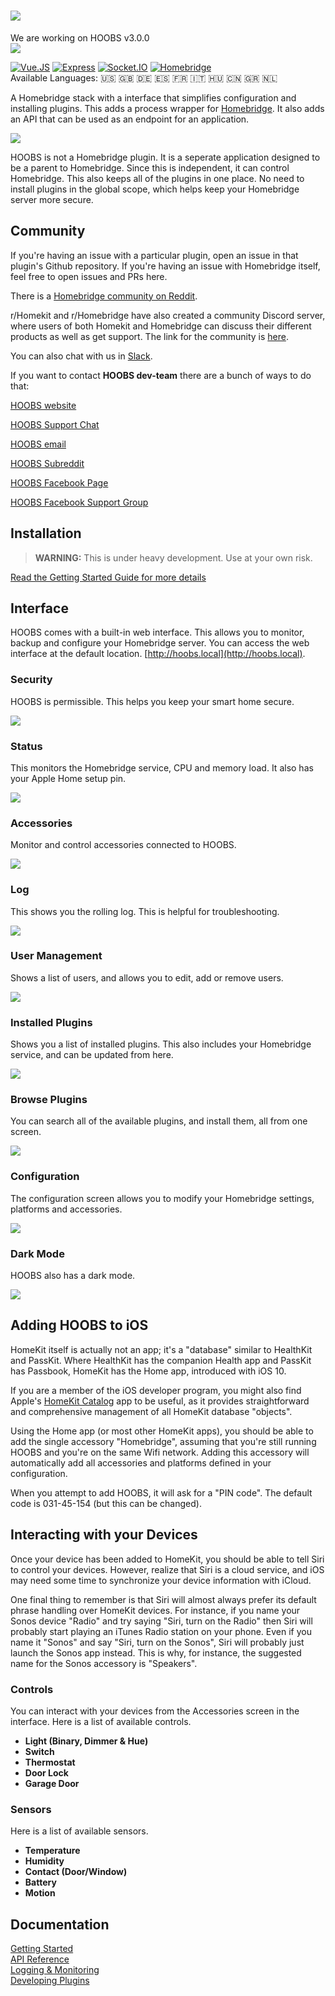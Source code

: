 # ![](https://raw.githubusercontent.com/hoobs-org/hoobs-core/master/docs/logo.png)

We are working on HOOBS v3.0.0  
![](https://raw.githubusercontent.com/hoobs-org/hoobs-core/master/docs/pre-release-warning.png)  

[![Vue.JS](https://img.shields.io/badge/Vue.JS-2.6.10-%234fc08d.svg)](https://vuejs.org/) [![Express](https://img.shields.io/badge/Express-4.17.1-%23b3b3b3.svg)](https://expressjs.com/) [![Socket.IO](https://img.shields.io/badge/Socket.IO-2.2.0-%23e0bf19.svg)](https://socket.io/) [![Homebridge](https://img.shields.io/badge/Homebridge-0.4.50-%237c2fed.svg)](https://github.com/nfarina/homebridge/)  
Available Languages: :us: :gb: :de: :es: :fr: :it: :hungary: :cn: :greece: :netherlands:  

A Homebridge stack with a interface that simplifies configuration and installing plugins. This adds a process wrapper for [Homebridge](https://github.com/nfarina/homebridge). It also adds an API that can be used as an endpoint for an application.

![](https://raw.githubusercontent.com/hoobs-org/hoobs-core/master/docs/dark/accessories.png)

HOOBS is not a Homebridge plugin. It is a seperate application designed to be a parent to Homebridge. Since this is independent, it can control Homebridge. This also keeps all of the plugins in one place. No need to install plugins in the global scope, which helps keep your Homebridge server more secure.

## Community
If you're having an issue with a particular plugin, open an issue in that plugin's Github repository. If you're having an issue with Homebridge itself, feel free to open issues and PRs here.

There is  a [Homebridge community on Reddit](https://www.reddit.com/r/homebridge/).

r/Homekit and r/Homebridge have also created a community Discord server, where users of both Homekit and Homebridge can discuss their different products as well as get support. The link for the community is [here](https://discord.gg/RcV7fa8).

You can also chat with us in [Slack](https://homebridge-slackin.glitch.me).

If you want to contact **HOOBS dev-team** there are a bunch of ways to do that:

[HOOBS website](https://hoobs.org)

[HOOBS Support Chat](https://m.me/HOOBSofficial)

[HOOBS email](mailto:info@hoobs.org)

[HOOBS Subreddit](https://www.reddit.com/r/hoobs/)

[HOOBS Facebook Page](https://www.facebook.com/HOOBSofficial)

[HOOBS Facebook Support Group](https://www.facebook.com/groups/HOOBSorg/)



## Installation

> **WARNING:** This is under heavy development. Use at your own risk.

[Read the Getting Started Guide for more details](https://github.com/hoobs-org/hoobs-core/blob/master/docs/getting-started.md)

## Interface
HOOBS comes with a built-in web interface. This allows you to monitor, backup and configure your Homebridge server. You can access the web interface at the default location. [http://hoobs.local](http://hoobs.local).

### Security
HOOBS is permissible. This helps you keep your smart home secure.

![](https://raw.githubusercontent.com/hoobs-org/hoobs-core/master/docs/light/login.png)

### Status
This monitors the Homebridge service, CPU and memory load. It also has your Apple Home setup pin.

![](https://raw.githubusercontent.com/hoobs-org/hoobs-core/master/docs/light/status.png)

### Accessories
Monitor and control accessories connected to HOOBS.

![](https://raw.githubusercontent.com/hoobs-org/hoobs-core/master/docs/light/accessories.png)

### Log
This shows you the rolling log. This is helpful for troubleshooting.

![](https://raw.githubusercontent.com/hoobs-org/hoobs-core/master/docs/light/log.png)

### User Management

Shows a list of users, and allows you to edit, add or remove users.

![](https://raw.githubusercontent.com/hoobs-org/hoobs-core/master/docs/light/users.png)

### Installed Plugins
Shows you a list of installed plugins. This also includes your Homebridge service, and can be updated from here.

![](https://raw.githubusercontent.com/hoobs-org/hoobs-core/master/docs/light/installed.png)

### Browse Plugins
You can search all of the available plugins, and install them, all from one screen.

![](https://raw.githubusercontent.com/hoobs-org/hoobs-core/master/docs/light/search.png)

### Configuration
The configuration screen allows you to modify your Homebridge settings, platforms and accessories.

![](https://raw.githubusercontent.com/hoobs-org/hoobs-core/master/docs/light/config.png)

### Dark Mode
HOOBS also has a dark mode.

![](https://raw.githubusercontent.com/hoobs-org/hoobs-core/master/docs/dark/config.png)

## Adding HOOBS to iOS
HomeKit itself is actually not an app; it's a "database" similar to HealthKit and PassKit. Where HealthKit has the companion Health app and PassKit has Passbook, HomeKit has the Home app, introduced with iOS 10.  

If you are a member of the iOS developer program, you might also find Apple's [HomeKit Catalog](https://developer.apple.com/documentation/homekit/configuring_a_home_automation_device) app to be useful, as it provides straightforward and comprehensive management of all HomeKit database "objects".  

Using the Home app (or most other HomeKit apps), you should be able to add the single accessory "Homebridge", assuming that you're still running HOOBS and you're on the same Wifi network. Adding this accessory will automatically add all accessories and platforms defined in your configuration. 

When you attempt to add HOOBS, it will ask for a "PIN code". The default code is 031-45-154 (but this can be changed).

## Interacting with your Devices
Once your device has been added to HomeKit, you should be able to tell Siri to control your devices. However, realize that Siri is a cloud service, and iOS may need some time to synchronize your device information with iCloud.  

One final thing to remember is that Siri will almost always prefer its default phrase handling over HomeKit devices. For instance, if you name your Sonos device "Radio" and try saying "Siri, turn on the Radio" then Siri will probably start playing an iTunes Radio station on your phone. Even if you name it "Sonos" and say "Siri, turn on the Sonos", Siri will probably just launch the Sonos app instead. This is why, for instance, the suggested name for the Sonos accessory is "Speakers".

### Controls
You can interact with your devices from the Accessories screen in the interface. Here is a list of available controls.

- **Light (Binary, Dimmer & Hue)**
- **Switch**
- **Thermostat**
- **Door Lock**
- **Garage Door**

### Sensors
Here is a list of available sensors.

- **Temperature**
- **Humidity**
- **Contact (Door/Window)**
- **Battery**
- **Motion**

## Documentation
[Getting Started](https://github.com/hoobs-org/hoobs-core/blob/master/docs/getting-started.md)  
[API Reference](https://github.com/hoobs-org/hoobs-core/blob/master/docs/api-reference.md)  
[Logging & Monitoring](https://github.com/hoobs-org/hoobs-core/blob/master/docs/logging-monitoring.md)  
[Developing Plugins](https://github.com/hoobs-org/hoobs-core/blob/master/docs/developing-plugins.md)  

